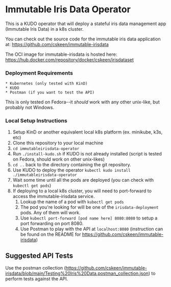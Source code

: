 # Immutable Iris Data Operator

This is a KUDO operator that will deploy a stateful iris data management app (Immutable Iris Data) in a k8s cluster.

You can check out the source code for the immutable iris data application at: https://github.com/cskeen/immutable-irisdata

The OCI image for immutable-irisdata is hosted here: https://hub.docker.com/repository/docker/cskeen/irisdataset

### Deployment Requirements

    * Kubernetes (only tested with KinD)
    * KUDO
    * Postman (if you want to test the API)

This is only tested on Fedora--it *should* work with any other unix-like, but probably not Windows.

### Local Setup Instructions

1. Setup KinD or another equivalent local k8s platform (ex. minikube, k3s, etc)
2. Clone this repository to your local machine
3. `cd immutableirisdata-operator`
4. Run `./install-kudo.sh` if KUDO is not already installed (script is tested on Fedora, should work on other unix-likes)
5. `cd ..` back to the directory containing the git repository.
6. Use KUDO to deploy the operator `kubectl kudo install ./immutableirisdata-operator`
7. Wait some time until all the pods are deployed (you can check with `kubectl get pods`)
8. If deploying to a local k8s cluster, you will need to port-forward to access the immutable-irisdata service.
   1. Lookup the name of a pod with `kubectl get pods`
   2. The pod you're looking for will be one of the `irisdata-deployment` pods. Any of them will work.
   3. Use `kubectl port-forward [pod name here] 8080:8080` to setup a port forwarding on port 8080.
   4. Use Postman to play with the API at `localhost:8080` (instruction can be found on the README for https://github.com/cskeen/immutable-irisdata)

## Suggested API Tests

Use the postman collection (https://github.com/cskeen/immutable-irisdata/blob/main/Testing%20Iris%20Data.postman_collection.json) to perform tests against the API.